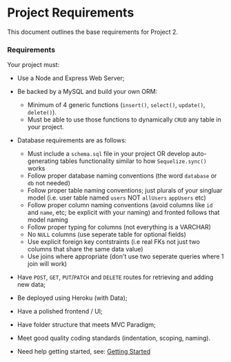 # Project Requirements

This document outlines the base requirements for Project 2.

### Requirements

Your project must:

* Use a Node and Express Web Server;

* Be backed by a MySQL and build your own ORM:
	* Minimum of 4 generic functions (`insert()`, `select()`, `update()`, `delete()`).
	* Must be able to use those functions to dynamically `CRUD` any table in your project.

* Database requirements are as follows:
	* Must include a `schema.sql` file in your project OR develop auto-generating tables functionality similar to how `Sequelize.sync()` works
	* Follow proper database naming conventions (the word `database` or `db` not needed)
	* Follow proper table naming conventions; just plurals of your singluar model (i.e. user table named `users` NOT `allUsers` `appUsers` etc)
	* Follow proper column naming conventions (avoid columns like `id` and `name`, etc; be explicit with your naming) and fronted follows that model naming
	* Follow proper typing for columns (not everything is a VARCHAR)
	* No `NULL` columns (use seperate table for optional fields)
	* Use explicit foreign key contstraints (i.e real FKs not just two columns that share the same data value)
	* Use joins where appropriate (don't use two seperate queries where 1 join will work)

* Have `POST`, `GET`, `PUT`/`PATCH` and `DELETE` routes for retrieving and adding new data;

* Be deployed using Heroku (with Data);

* Have a polished frontend / UI;

* Have folder structure that meets MVC Paradigm;

* Meet good quality coding standards (indentation, scoping, naming).

* Need help getting started, see: [Getting Started](./INIT.md)
